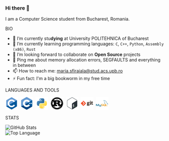 


### Hi there 👋
I am a Computer Science student from Bucharest, Romania.

BIO

- 🔭 I’m currently stu**dying** at University POLITEHNICA of Bucharest
- 🌱 I’m currently learning programming languages: `C`, `C++`, `Python`, `Assembly (x86)`, `Rust`
- 👯 I’m looking forward to collaborate on **Open Source** projects
- 💬 Ping me about memory allocation errors, SEGFAULTS and everything in between
- 📫 How to reach me: maria.sfiraiala@stud.acs.upb.ro
- ⚡ Fun fact: I'm a big bookworm in my free time

LANGUAGES AND TOOLS

<div>
  <img src="https://github.com/devicons/devicon/blob/master/icons/c/c-original.svg" title="C" alt="C" width="40" height="40"/>&nbsp;
  <img src="https://github.com/devicons/devicon/blob/master/icons/cplusplus/cplusplus-original.svg" title="C++" alt="C++" width="40" height="40"/>&nbsp;
  <img src="https://github.com/devicons/devicon/blob/master/icons/python/python-original.svg" title="Python" alt="Python" width="40" height="40"/>&nbsp;
  <img src="https://github.com/devicons/devicon/blob/master/icons/rust/rust-plain.svg" title="rust" alt="rust" width="40" height="40"/>&nbsp;
  <img src="https://github.com/devicons/devicon/blob/master/icons/bash/bash-original.svg" title="bash" alt="bash" width="40" height="40"/>&nbsp;
  <img src="https://github.com/devicons/devicon/blob/master/icons/git/git-original-wordmark.svg" title="Git" alt="Git" width="40" height="40"/>&nbsp;
  <img src="https://github.com/devicons/devicon/blob/master/icons/mysql/mysql-original-wordmark.svg" title="mysql" alt="mysql" width="40" height="40"/>&nbsp;
</div>


STATS

<p>
    <img alt = "GitHub Stats" src="https://github-readme-stats.vercel.app/api?username=mariasfiraiala&show_icons=true&icon_color=000000&hide_border=true&title_color=5391FE&text_color=555">
    <br>
    <img alt = "Top Language" src="https://github-readme-stats.vercel.app/api/top-langs/?username=mariasfiraiala&hide=html,&hide_border=true&title_color=5391FE&text_color=555"
</p>
